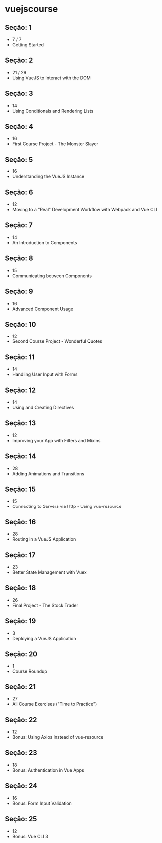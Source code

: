 # vuejscourse


## Seção: 1
- 7 / 7
- Getting Started

## Seção: 2
- 21 / 29
- Using VueJS to Interact with the DOM

## Seção: 3
- 14
- Using Conditionals and Rendering Lists

## Seção: 4
- 16
- First Course Project - The Monster Slayer

## Seção: 5
- 16
- Understanding the VueJS Instance

## Seção: 6
- 12
- Moving to a "Real" Development Workflow with Webpack and Vue CLI

## Seção: 7
- 14
- An Introduction to Components

## Seção: 8
- 15
- Communicating between Components

## Seção: 9
- 16
- Advanced Component Usage

## Seção: 10
- 12
- Second Course Project - Wonderful Quotes

## Seção: 11
- 14
- Handling User Input with Forms

## Seção: 12
- 14
- Using and Creating Directives

## Seção: 13
- 12
- Improving your App with Filters and Mixins

## Seção: 14
- 28
- Adding Animations and Transitions

## Seção: 15
- 15
- Connecting to Servers via Http - Using vue-resource

## Seção: 16
- 28
- Routing in a VueJS Application

## Seção: 17
- 23
- Better State Management with Vuex

## Seção: 18
- 26
- Final Project - The Stock Trader

## Seção: 19
- 3
- Deploying a VueJS Application

## Seção: 20
- 1
- Course Roundup

## Seção: 21
- 27
- All Course Exercises ("Time to Practice")

## Seção: 22
- 12
- Bonus: Using Axios instead of vue-resource

## Seção: 23
- 18
- Bonus: Authentication in Vue Apps

## Seção: 24
- 16
- Bonus: Form Input Validation

## Seção: 25
- 12
- Bonus: Vue CLI 3